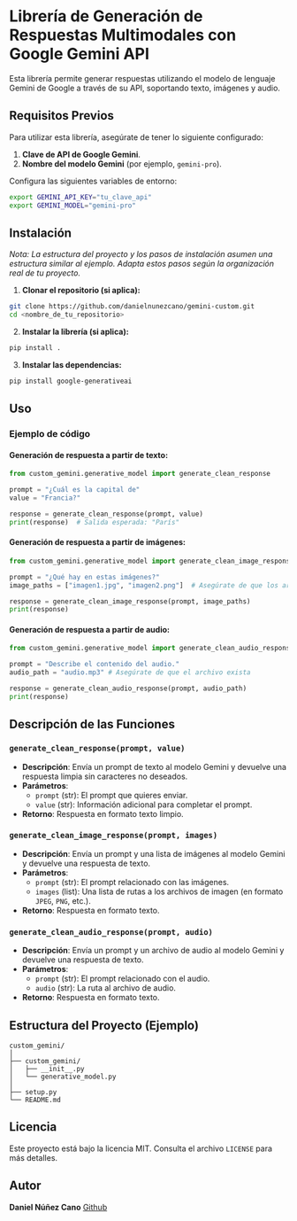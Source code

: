 # Librería de Generación de Respuestas Multimodales con Google Gemini API

Esta librería permite generar respuestas utilizando el modelo de lenguaje Gemini de Google a través de su API, soportando texto, imágenes y audio.

## Requisitos Previos

Para utilizar esta librería, asegúrate de tener lo siguiente configurado:

1. **Clave de API de Google Gemini**.
2. **Nombre del modelo Gemini** (por ejemplo, `gemini-pro`).

Configura las siguientes variables de entorno:

```bash
export GEMINI_API_KEY="tu_clave_api"
export GEMINI_MODEL="gemini-pro"
```

## Instalación

*Nota: La estructura del proyecto y los pasos de instalación asumen una estructura similar al ejemplo. Adapta estos pasos según la organización real de tu proyecto.*

1. **Clonar el repositorio (si aplica):**
```bash
git clone https://github.com/danielnunezcano/gemini-custom.git
cd <nombre_de_tu_repositorio>
```

2. **Instalar la librería (si aplica):**
```bash
pip install .
```

3. **Instalar las dependencias:**
```bash
pip install google-generativeai
```

## Uso

### Ejemplo de código

#### Generación de respuesta a partir de texto:
```python
from custom_gemini.generative_model import generate_clean_response

prompt = "¿Cuál es la capital de"
value = "Francia?"

response = generate_clean_response(prompt, value)
print(response)  # Salida esperada: "París"
```

#### Generación de respuesta a partir de imágenes:
```python
from custom_gemini.generative_model import generate_clean_image_response  # Reemplaza 'your_module' con el nombre de tu módulo

prompt = "¿Qué hay en estas imágenes?"
image_paths = ["imagen1.jpg", "imagen2.png"]  # Asegúrate de que los archivos existan

response = generate_clean_image_response(prompt, image_paths)
print(response)
```

#### Generación de respuesta a partir de audio:

```python
from custom_gemini.generative_model import generate_clean_audio_response

prompt = "Describe el contenido del audio."
audio_path = "audio.mp3" # Asegúrate de que el archivo exista

response = generate_clean_audio_response(prompt, audio_path)
print(response)
```

## Descripción de las Funciones

### `generate_clean_response(prompt, value)`

- **Descripción**: Envía un prompt de texto al modelo Gemini y devuelve una respuesta limpia sin caracteres no deseados.
- **Parámetros**:
    - `prompt` (str): El prompt que quieres enviar.
    - `value` (str): Información adicional para completar el prompt.
- **Retorno**: Respuesta en formato texto limpio.

### `generate_clean_image_response(prompt, images)`

- **Descripción**: Envía un prompt y una lista de imágenes al modelo Gemini y devuelve una respuesta de texto.
- **Parámetros**:
    - `prompt` (str): El prompt relacionado con las imágenes.
    - `images` (list): Una lista de rutas a los archivos de imagen (en formato `JPEG`, `PNG`, etc.).
- **Retorno**: Respuesta en formato texto.

### `generate_clean_audio_response(prompt, audio)`

- **Descripción**: Envía un prompt y un archivo de audio al modelo Gemini y devuelve una respuesta de texto.
- **Parámetros**:
    - `prompt` (str): El prompt relacionado con el audio.
    - `audio` (str): La ruta al archivo de audio.
- **Retorno**: Respuesta en formato texto.

## Estructura del Proyecto (Ejemplo)
```arduino
custom_gemini/
│
├── custom_gemini/
│   ├── __init__.py
│   └── generative_model.py
│
├── setup.py
└── README.md
```

## Licencia

Este proyecto está bajo la licencia MIT. Consulta el archivo `LICENSE` para más detalles.

## Autor
**Daniel Núñez Cano**
[Github](https://github.com/danielnunezcano)
